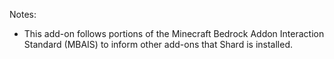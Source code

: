 

Notes:
- This add-on follows portions of the Minecraft Bedrock Addon Interaction Standard (MBAIS) to inform other add-ons that Shard is installed.